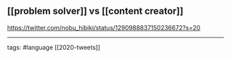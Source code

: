 ## [[problem solver]] vs [[content creator]]
https://twitter.com/nobu_hibiki/status/1290988837150236672?s=20

___

tags: #language
[[2020-tweets]]